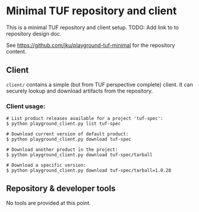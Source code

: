 # Minimal TUF repository and client

This is a minimal TUF repository and client setup.
TODO: Add link to to repository design doc.

See https://github.com/jku/playground-tuf-minimal for the repository content.


## Client

`client/` contains a simple (but from TUF perspective complete) client. It can securely lookup and download artifacts from the repository.

### Client usage:

```
# List product releases available for a project 'tuf-spec':
$ python playground_client.py list tuf-spec

# Download current version of default product:
$ python playground_client.py download tuf-spec

# Download another product in the project:
$ python playground_client.py download tuf-spec/tarball

# Download a specific version:
$ python playground_client.py download tuf-spec/tarball=1.0.28
```

## Repository & developer tools

No tools are provided at this point. 

